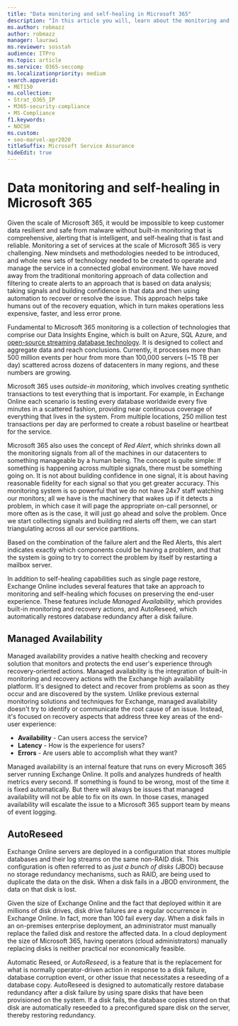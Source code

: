 ```yaml
---
title: "Data monitoring and self-healing in Microsoft 365"
description: "In this article you will, learn about the monitoring and self-healing capabilities of Microsoft 365."
ms.author: robmazz
author: robmazz
manager: laurawi
ms.reviewer: sosstah
audience: ITPro
ms.topic: article
ms.service: O365-seccomp
ms.localizationpriority: medium
search.appverid:
- MET150
ms.collection:
- Strat_O365_IP
- M365-security-compliance
- MS-Compliance
f1.keywords:
- NOCSH
ms.custom:
- seo-marvel-apr2020
titleSuffix: Microsoft Service Assurance
hideEdit: true
---
```


# Data monitoring and self-healing in Microsoft 365

Given the scale of Microsoft 365, it would be impossible to keep customer data resilient and safe from malware without built-in monitoring that is comprehensive, alerting that is intelligent, and self-healing that is fast and reliable. Monitoring a set of services at the scale of Microsoft 365 is very challenging. New mindsets and methodologies needed to be introduced, and whole new sets of technology needed to be created to operate and manage the service in a connected global environment. We have moved away from the traditional monitoring approach of data collection and filtering to create alerts to an approach that is based on data analysis; taking signals and building confidence in that data and then using automation to recover or resolve the issue. This approach helps take humans out of the recovery equation, which in turn makes operations less expensive, faster, and less error prone. 

Fundamental to Microsoft 365 monitoring is a collection of technologies that comprise our Data Insights Engine, which is built on Azure, SQL Azure, and [open-source streaming database technology](https://cassandra.apache.org/). It is designed to collect and aggregate data and reach conclusions. Currently, it processes more than 500 million events per hour from more than 100,000 servers (~15 TB per day) scattered across dozens of datacenters in many regions, and these numbers are growing. 

Microsoft 365 uses *outside-in monitoring*, which involves creating synthetic transactions to test everything that is important. For example, in Exchange Online each scenario is testing every database worldwide every five minutes in a scattered fashion, providing near continuous coverage of everything that lives in the system. From multiple locations, 250 million test transactions per day are performed to create a robust baseline or heartbeat for the service. 

Microsoft 365 also uses the concept of *Red Alert*, which shrinks down all the monitoring signals from all of the machines in our datacenters to something manageable by a human being. The concept is quite simple: If something is happening across multiple signals, there must be something going on. It is not about building confidence in one signal, it is about having reasonable fidelity for each signal so that you get greater accuracy. This monitoring system is so powerful that we do not have 24x7 staff watching our monitors; all we have is the machinery that wakes up if it detects a problem, in which case it will page the appropriate on-call personnel, or more often as is the case, it will just go ahead and solve the problem. Once we start collecting signals and building red alerts off them, we can start triangulating across all our service partitions. 

Based on the combination of the failure alert and the Red Alerts, this alert indicates exactly which components could be having a problem, and that the system is going to try to correct the problem by itself by restarting a mailbox server. 

In addition to self-healing capabilities such as single page restore, Exchange Online includes several features that take an approach to monitoring and self-healing which focuses on preserving the end-user experience. These features include *Managed Availability*, which provides built-in monitoring and recovery actions, and AutoReseed, which automatically restores database redundancy after a disk failure. 

## Managed Availability 

Managed availability provides a native health checking and recovery solution that monitors and protects the end user's experience through recovery-oriented actions. Managed availability is the integration of built-in monitoring and recovery actions with the Exchange high availability platform. It's designed to detect and recover from problems as soon as they occur and are discovered by the system. Unlike previous external monitoring solutions and techniques for Exchange, managed availability doesn't try to identify or communicate the root cause of an issue. Instead, it's focused on recovery aspects that address three key areas of the end-user experience:

- **Availability** - Can users access the service? 
- **Latency** - How is the experience for users? 
- **Errors** - Are users able to accomplish what they want? 

Managed availability is an internal feature that runs on every Microsoft 365 server running Exchange Online. It polls and analyzes hundreds of health metrics every second. If something is found to be wrong, most of the time it is fixed automatically. But there will always be issues that managed availability will not be able to fix on its own. In those cases, managed availability will escalate the issue to a Microsoft 365 support team by means of event logging.

## AutoReseed

Exchange Online servers are deployed in a configuration that stores multiple databases and their log streams on the same non-RAID disk. This configuration is often referred to as *just a bunch of disks* (JBOD) because no storage redundancy mechanisms, such as RAID, are being used to duplicate the data on the disk. When a disk fails in a JBOD environment, the data on that disk is lost. 

Given the size of Exchange Online and the fact that deployed within it are millions of disk drives, disk drive failures are a regular occurrence in Exchange Online. In fact, more than 100 fail every day. When a disk fails in an on-premises enterprise deployment, an administrator must manually replace the failed disk and restore the affected data. In a cloud deployment the size of Microsoft 365, having operators (cloud administrators) manually replacing disks is neither practical nor economically feasible. 

Automatic Reseed, or *AutoReseed*, is a feature that is the replacement for what is normally operator-driven action in response to a disk failure, database corruption event, or other issue that necessitates a reseeding of a database copy. AutoReseed is designed to automatically restore database redundancy after a disk failure by using spare disks that have been provisioned on the system. If a disk fails, the database copies stored on that disk are automatically reseeded to a preconfigured spare disk on the server, thereby restoring redundancy. 